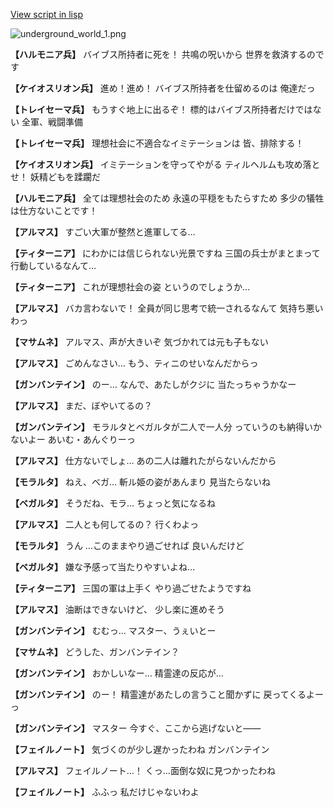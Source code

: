 [View script in lisp](../scripts/101303030.txt)

![underground_world_1.png](../images/backgrounds/underground_world_1.png)

**【ハルモニア兵】**
バイブス所持者に死を！
共鳴の呪いから
世界を救済するのです

**【ケイオスリオン兵】**
進め！進め！
バイブス所持者を仕留めるのは
俺達だっ

**【トレイセーマ兵】**
もうすぐ地上に出るぞ！
標的はバイブス所持者だけではない
全軍、戦闘準備

**【トレイセーマ兵】**
理想社会に不適合なイミテーションは
皆、排除する！

**【ケイオスリオン兵】**
イミテーションを守ってやがる
ティルヘルムも攻め落とせ！
妖精どもを蹂躙だ

**【ハルモニア兵】**
全ては理想社会のため
永遠の平穏をもたらすため
多少の犠牲は仕方ないことです！

**【アルマス】**
すごい大軍が整然と進軍してる…

**【ティターニア】**
にわかには信じられない光景ですね
三国の兵士がまとまって
行動しているなんて…

**【ティターニア】**
これが理想社会の姿
というのでしょうか…

**【アルマス】**
バカ言わないで！
全員が同じ思考で統一されるなんて
気持ち悪いわっ

**【マサムネ】**
アルマス、声が大きいぞ
気づかれては元も子もない

**【アルマス】**
ごめんなさい…
もう、ティニのせいなんだからっ

**【ガンバンテイン】**
のー…
なんで、あたしがクジに
当たっちゃうかなー

**【アルマス】**
まだ、ぼやいてるの？

**【ガンバンテイン】**
モラルタとベガルタが二人で一人分
っていうのも納得いかないよー
あいむ・あんぐりーっ

**【アルマス】**
仕方ないでしょ…
あの二人は離れたがらないんだから

**【モラルタ】**
ねえ、ベガ…
斬ル姫の姿があんまり
見当たらないね

**【ベガルタ】**
そうだね、モラ…
ちょっと気になるね

**【アルマス】**
二人とも何してるの？
行くわよっ

**【モラルタ】**
うん
…このままやり過ごせれば
良いんだけど

**【ベガルタ】**
嫌な予感って当たりやすいよね…

**【ティターニア】**
三国の軍は上手く
やり過ごせたようですね

**【アルマス】**
油断はできないけど、
少し楽に進めそう

**【ガンバンテイン】**
むむっ…
マスター、うぇいとー

**【マサムネ】**
どうした、ガンバンテイン？

**【ガンバンテイン】**
おかしいなー…
精霊達の反応が…

**【ガンバンテイン】**
のー！
精霊達があたしの言うこと聞かずに
戻ってくるよーっ

**【ガンバンテイン】**
マスター
今すぐ、ここから逃げないと――

**【フェイルノート】**
気づくのが少し遅かったわね
ガンバンテイン

**【アルマス】**
フェイルノート…！
くっ…面倒な奴に見つかったわね

**【フェイルノート】**
ふふっ
私だけじゃないわよ